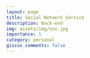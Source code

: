 ```yaml
---
layout: page
title: Social Network Service
description: Back-end
img: assets/img/sns.jpg
importance: 1
category: personal
giscus_comments: false
---
```

